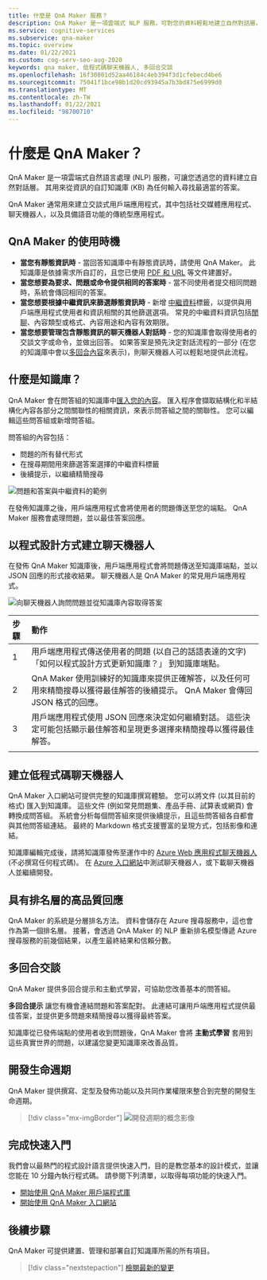 ```yaml
---
title: 什麼是 QnA Maker 服務？
description: QnA Maker 是一項雲端式 NLP 服務，可對您的資料輕鬆地建立自然對話層。 其可從資訊的自訂知識庫 (KB) 為指定的自然語言輸入尋找最適當的答案。
ms.service: cognitive-services
ms.subservice: qna-maker
ms.topic: overview
ms.date: 01/22/2021
ms.custom: cog-serv-seo-aug-2020
keywords: qna maker, 低程式碼聊天機器人, 多回合交談
ms.openlocfilehash: 16f30801d52aa46184c4eb394f3d1cfebecd4be6
ms.sourcegitcommit: 75041f1bce98b1d20cd93945a7b3bd875e6999d0
ms.translationtype: MT
ms.contentlocale: zh-TW
ms.lasthandoff: 01/22/2021
ms.locfileid: "98700710"
---
```

# <a name="what-is-qna-maker"></a>什麼是 QnA Maker？

QnA Maker 是一項雲端式自然語言處理 (NLP) 服務，可讓您透過您的資料建立自然對話層。 其用來從資訊的自訂知識庫 (KB) 為任何輸入尋找最適當的答案。

QnA Maker 通常用來建立交談式用戶端應用程式，其中包括社交媒體應用程式、聊天機器人，以及具備語音功能的傳統型應用程式。

## <a name="when-to-use-qna-maker"></a>QnA Maker 的使用時機

* **當您有靜態資訊時** - 當回答知識庫中有靜態資訊時，請使用 QnA Maker。 此知識庫是依據需求所自訂的，且您已使用 [PDF 和 URL](../index.yml) 等文件建置好。
* **當您想要為要求、問題或命令提供相同的答案時** - 當不同使用者提交相同問題時，系統會傳回相同的答案。
* **當您想要根據中繼資訊來篩選靜態資訊時** - 新增 [中繼資料](../how-to/metadata-generateanswer-usage.md)標籤，以提供與用戶端應用程式使用者和資訊相關的其他篩選選項。 常見的中繼資料資訊包括[閒聊](../how-to/chit-chat-knowledge-base.md)、內容類型或格式、內容用途和內容有效期限。
* **當您想要管理包含靜態資訊的聊天機器人對話時** - 您的知識庫會取得使用者的交談文字或命令，並做出回答。 如果答案是預先決定對話流程的一部分 (在您的知識庫中會以[多回合內容](../how-to/multiturn-conversation.md)來表示)，則聊天機器人可以輕鬆地提供此流程。

## <a name="what-is-a-knowledge-base"></a>什麼是知識庫？

QnA Maker 會在問答組的知識庫中[匯入您的內容](../index.yml)。 匯入程序會擷取結構化和半結構化內容各部分之間關聯性的相關資訊，來表示問答組之間的關聯性。 您可以編輯這些問答組或新增問答組。

問答組的內容包括：
* 問題的所有替代形式
* 在搜尋期間用來篩選答案選擇的中繼資料標籤
* 後續提示，以繼續精簡搜尋

![問題和答案與中繼資料的範例](../media/qnamaker-overview-learnabout/example-question-and-answer-with-metadata.png)

在發佈知識庫之後，用戶端應用程式會將使用者的問題傳送至您的端點。 QnA Maker 服務會處理問題，並以最佳答案回應。

## <a name="create-a-chat-bot-programmatically"></a>以程式設計方式建立聊天機器人

在發佈 QnA Maker 知識庫後，用戶端應用程式會將問題傳送至知識庫端點，並以 JSON 回應的形式接收結果。 聊天機器人是 QnA Maker 的常見用戶端應用程式。

![向聊天機器人詢問問題並從知識庫內容取得答案](../media/qnamaker-overview-learnabout/bot-chat-with-qnamaker.png)

|步驟|動作|
|:--|:--|
|1|用戶端應用程式傳送使用者的問題 (以自己的話語表達的文字)「如何以程式設計方式更新知識庫？」 到知識庫端點。|
|2|QnA Maker 使用訓練好的知識庫來提供正確解答，以及任何可用來精簡搜尋以獲得最佳解答的後續提示。 QnA Maker 會傳回 JSON 格式的回應。|
|3|用戶端應用程式使用 JSON 回應來決定如何繼續對話。 這些決定可能包括顯示最佳解答和呈現更多選擇來精簡搜尋以獲得最佳解答。 |
|||

## <a name="build-low-code-chat-bots"></a>建立低程式碼聊天機器人

QnA Maker 入口網站可提供完整的知識庫撰寫體驗。 您可以將文件 (以其目前的格式) 匯入到知識庫。 這些文件 (例如常見問題集、產品手冊、試算表或網頁) 會轉換成問答組。 系統會分析每個問答組來提供後續提示，且這些問答組各自都會與其他問答組連結。 最終的 Markdown 格式支援豐富的呈現方式，包括影像和連結。

知識庫編輯完成後，請將知識庫發佈至運作中的 [Azure Web 應用程式聊天機器人](https://azure.microsoft.com/services/bot-service/) (不必撰寫任何程式碼)。 在 [Azure 入口網站](https://portal.azure.com)中測試聊天機器人，或下載聊天機器人並繼續開發。

## <a name="high-quality-responses-with-layered-ranking"></a>具有排名層的高品質回應

QnA Maker 的系統是分層排名方法。 資料會儲存在 Azure 搜尋服務中，這也會作為第一個排名層。 接著，會透過 QnA Maker 的 NLP 重新排名模型傳遞 Azure 搜尋服務的前幾個結果，以產生最終結果和信賴分數。

## <a name="multi-turn-conversations"></a>多回合交談

QnA Maker 提供多回合提示和主動式學習，可協助您改善基本的問答組。

**多回合提示** 讓您有機會連結問題和答案配對。 此連結可讓用戶端應用程式提供最佳答案，並提供更多問題來精簡搜尋以獲得最終答案。

知識庫從已發佈端點的使用者收到問題後，QnA Maker 會將 **主動式學習** 套用到這些真實世界的問題，以建議您變更知識庫來改善品質。

## <a name="development-lifecycle"></a>開發生命週期

QnA Maker 提供撰寫、定型及發佈功能以及共同作業權限來整合到完整的開發生命週期。

> [!div class="mx-imgBorder"]
> ![開發週期的概念影像](../media/qnamaker-overview-learnabout/development-cycle.png)


## <a name="complete-a-quickstart"></a>完成快速入門

我們會以最熱門的程式設計語言提供快速入門，目的是教您基本的設計模式，並讓您能在 10 分鐘內執行程式碼。 請參閱下列清單，以取得每項功能的快速入門。

* [開始使用 QnA Maker 用戶端程式庫](../quickstarts/quickstart-sdk.md)
* [開始使用 QnA Maker 入口網站](../quickstarts/create-publish-knowledge-base.md)

## <a name="next-steps"></a>後續步驟
QnA Maker 可提供建置、管理和部署自訂知識庫所需的所有項目。

> [!div class="nextstepaction"]
> [檢閱最新的變更](../whats-new.md)
